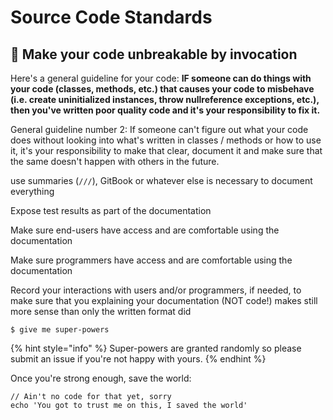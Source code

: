 # Source Code Standards

## 🦚 Make your code unbreakable by invocation

Here's a general guideline for your code: **IF someone can do things with your code \(classes,  methods, etc.\) that causes your code to misbehave \(i.e. create uninitialized instances, throw nullreference exceptions, etc.\), then you've written poor quality code and it's your responsibility to fix it.**

General guideline number 2: If someone can't figure out what your code does without looking into what's written in classes / methods or how to use it, it's your responsibility to make that clear,  document it and make sure that the same doesn't happen with others in the future.

use summaries \(`///`\), GitBook or whatever else is necessary to document everything

Expose test results as part of the documentation

Make sure end-users have access and are comfortable using the documentation

Make sure programmers have access and are comfortable using the documentation

Record your interactions with users and/or programmers, if needed, to make sure that you explaining your documentation \(NOT code!\) makes still more sense than only the written format did

```
$ give me super-powers
```

{% hint style="info" %}
 Super-powers are granted randomly so please submit an issue if you're not happy with yours.
{% endhint %}

Once you're strong enough, save the world:

```
// Ain't no code for that yet, sorry
echo 'You got to trust me on this, I saved the world'
```



